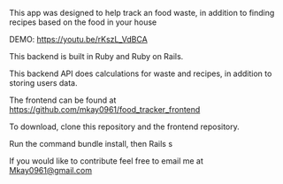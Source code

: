 This app was designed to help track an food waste, in addition to finding recipes based on the food in your house

DEMO: https://youtu.be/rKszL_VdBCA

This backend is built in Ruby and Ruby on Rails.

This backend API does calculations for waste and recipes, in addition to storing users data. 

The frontend can be found at https://github.com/mkay0961/food_tracker_frontend

To download, clone this repository and the frontend repository.

Run the command bundle install, then Rails s

If you would like to contribute feel free to email me at Mkay0961@gmail.com
